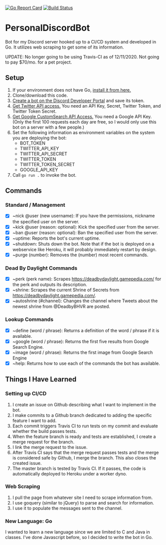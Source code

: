 [![Go Report Card](https://goreportcard.com/badge/github.com/cazwacki/PersonalDiscordBot)](https://goreportcard.com/report/github.com/cazwacki/PersonalDiscordBot) [![Build Status](https://travis-ci.org/cazwacki/PersonalDiscordBot.svg?branch=master)](https://travis-ci.org/cazwacki/PersonalDiscordBot)

# PersonalDiscordBot
Bot for my Discord server hooked up to a CI/CD system and developed in Go. It utilizes web scraping to get some of its information.

UPDATE: No longer going to be using Travis-CI as of 12/11/2020. Not going to pay $70/mo. for a pet project.

## Setup
1. If your environment does not have Go, [install it from here.](https://golang.org/dl/)
2. Clone/download this code.
3. [Create a bot on the Discord Developer Portal](https://discord.com/developers) and save its token.
4. [Get Twitter API access.](https://developer.twitter.com/en/apply-for-access) You need an API Key, Secret, Twitter Token, and Twitter Token Secret.
5. [Get Google CustomSearch API Access.](https://developers.google.com/custom-search/v1/overview) You need a Google API Key. (Only the first 100 requests each day are free, so I would only use this bot on a server with a few people.)
6. Set the following information as environment variables on the system you are deploying the bot:
   - BOT_TOKEN
   - TWITTER_API_KEY
   - TWITTER_API_SECRET
   - TWITTER_TOKEN
   - TWITTER_TOKEN_SECRET
   - GOOGLE_API_KEY
7. Call `go run .` to invoke the bot.

## Commands

### Standard / Management
- [x] ~nick @user (new username): If you have the permissions, nickname the specified user on the server.
- [x] ~kick @user (reason: optional): Kick the specified user from the server.
- [x] ~ban @user (reason: optional): Ban the specified user from the server.
- [x] ~uptime: Reports the bot's current uptime.
- [x] ~shutdown: Shuts down the bot. Note that if the bot is deployed on a webservice like Heroku, it will probably immediately restart by design.
- [x]  ~purge (number): Removes the (number) most recent commands.
  
### Dead By Daylight Commands
- [x] ~perk (perk name): Scrapes https://deadbydaylight.gamepedia.com/ for the perk and outputs its description.
- [x] ~shrine: Scrapes the current Shrine of Secrets from https://deadbydaylight.gamepedia.com/.
- [x] ~autoshrine (#channel): Changes the channel where Tweets about the newest shrine from @DeadbyBHVR are posted.
  
### Lookup Commands
- [x] ~define (word / phrase): Returns a definition of the word / phrase if it is available.
- [x] ~google (word / phrase): Returns the first five results from Google Search Engine.
- [x] ~image (word / phrase): Returns the first image from Google Search Engine
- [x] ~help: Returns how to use each of the commands the bot has available.

## Things I Have Learned

### Setting up CI/CD
1. I create an issue on Github describing what I want to implement in the bot.
2. I make commits to a Github branch dedicated to adding the specific feature I want to add.
3. Each commit triggers Travis CI to run tests on my commit and evaluate whether the build passes tests.
3. When the feature branch is ready and tests are established, I create a merge request for the branch.
4. I link the merge request to the issue.
5. After Travis CI says that the merge request passes tests and the merge is considered safe by Github, I merge the branch. This also closes the created issue.
6. The master branch is tested by Travis CI. If it passes, the code is automatically deployed to Heroku under a worker dyno.

### Web Scraping
1. I pull the page from whatever site I need to scrape information from.
2. I use goquery (similar to jQuery) to parse and search for information.
3. I use it to populate the messages sent to the channel.

### New Language: Go
I wanted to learn a new language since we are limited to C and Java in classes. I've done Javascript before, so I decided to write the bot in Go.
